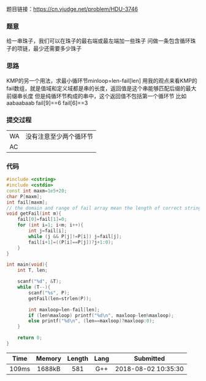题目链接：<https://cn.vjudge.net/problem/HDU-3746>

### 题意
给一串珠子，我们可以在珠子的最右端或最左端加一些珠子
问做一条包含循环珠子的项链，最少还需要多少珠子

### 思路
KMP的另一个用法，求最小循环节minloop=len-fail[len]
用我的观点来看KMP的fail数组，就是值域和定义域都是串的长度，返回值是这个串能够匹配后缀的最大前缀串长度
但是纯循环节构成的串中，这个返回值不包括第一个循环节
比如aabaabaab
fail[9]==6 fail[6]==3

### 提交过程
|||
:-|:-
WA|没有注意至少两个循环节
AC|

### 代码
```cpp
#include <cstring>
#include <cstdio>
const int maxm=1e5+20;
char P[maxm];
int fail[maxm];
// the domain and range of fail array mean the length of correct string.
void getFail(int m){
	fail[0]=fail[1]=0;
	for (int i=1; i<m; i++){
		int j=fail[i];
		while (j && P[j]!=P[i]) j=fail[j];
		fail[i+1]=((P[i]==P[j])?j+1:0);
	}
}

int main(void){
	int T, len;

	scanf("%d", &T);
	while (T--){
		scanf("%s", P);
		getFail(len=strlen(P));

		int maxloop=len-fail[len];
		if (len%maxloop) printf("%d\n", maxloop-len%maxloop);
		else printf("%d\n", (len==maxloop)?maxloop:0);
	}

	return 0;
}
```

Time|Memory|Length|Lang|Submitted
:-:|:-:|:-:|:-:|:-:
109ms|1688kB|581|G++|2018-08-02 10:35:30